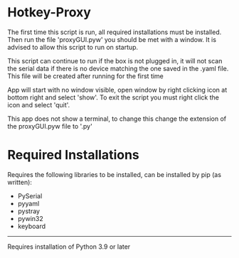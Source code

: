 # Hotkey-Proxy
The first time this script is run, all required installations must be installed. Then run the file 'proxyGUI.pyw' you should be met with a window. It is advised to allow this script to run on startup.

This script can continue to run if the box is not plugged in, it will not scan the serial data if there is no device matching the one saved in the .yaml file. This file will be created after running for the first time

App will start with no window visible, open window by right clicking icon at bottom right and select 'show'. To exit the script you must right click the icon and select 'quit'. 

This app does not show a terminal, to change this change the extension of the proxyGUI.pyw file to '.py'

# Required Installations
Requires the following libraries to be installed, can be installed by pip (as written):
* PySerial
* pyyaml
* pystray
* pywin32
* keyboard

***

Requires installation of Python 3.9 or later
